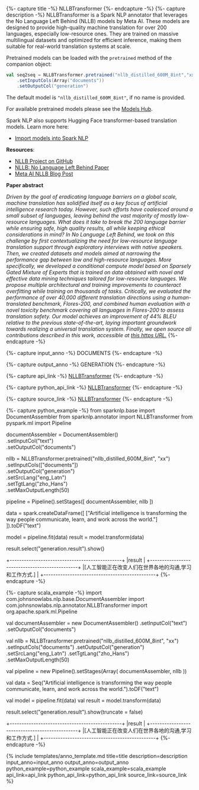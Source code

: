 {%- capture title -%} NLLBTransformer {%- endcapture -%} 
{%- capture description -%} 
NLLBTransformer is a Spark NLP annotator that leverages the No Language Left Behind (NLLB) models by Meta AI. These models are designed to provide high-quality machine translation for over 200 languages, especially low-resource ones. They are trained on massive multilingual datasets and optimized for efficient inference, making them suitable for real-world translation systems at scale.

Pretrained models can be loaded with the `pretrained` method of the companion object:
```scala
val seq2seq = NLLBTransformer.pretrained("nllb_distilled_600M_8int","xx") 
    .setInputCols(Array("documents")) 
    .setOutputCol("generation")
```
The default model is `"nllb_distilled_600M_8int"`, if no name is provided.

For available pretrained models please see the [Models Hub](https://sparknlp.org/models?annotator=NLLBTransformer).

Spark NLP also supports Hugging Face transformer-based translation models. Learn more here:  
- [Import models into Spark NLP](https://github.com/JohnSnowLabs/spark-nlp/discussions/5669)

**Resources**:
- [NLLB Project on GitHub](https://github.com/facebookresearch/fairseq/tree/nllb)  
- [NLLB: No Language Left Behind Paper](https://arxiv.org/abs/2207.04672)  
- [Meta AI NLLB Blog Post](https://ai.meta.com/research/no-language-left-behind/)  

**Paper abstract**

*Driven by the goal of eradicating language barriers on a global scale, machine translation has solidified itself as a key focus of artificial intelligence research today. However, such efforts have coalesced around a small subset of languages, leaving behind the vast majority of mostly low-resource languages. What does it take to break the 200 language barrier while ensuring safe, high quality results, all while keeping ethical considerations in mind? In No Language Left Behind, we took on this challenge by first contextualizing the need for low-resource language translation support through exploratory interviews with native speakers. Then, we created datasets and models aimed at narrowing the performance gap between low and high-resource languages. More specifically, we developed a conditional compute model based on Sparsely Gated Mixture of Experts that is trained on data obtained with novel and effective data mining techniques tailored for low-resource languages. We propose multiple architectural and training improvements to counteract overfitting while training on thousands of tasks. Critically, we evaluated the performance of over 40,000 different translation directions using a human-translated benchmark, Flores-200, and combined human evaluation with a novel toxicity benchmark covering all languages in Flores-200 to assess translation safety. Our model achieves an improvement of 44% BLEU relative to the previous state-of-the-art, laying important groundwork towards realizing a universal translation system. Finally, we open source all contributions described in this work, accessible at [this https URL.](https://github.com/facebookresearch/fairseq/tree/nllb)*
{%- endcapture -%}

{%- capture input_anno -%}
DOCUMENTS
{%- endcapture -%}

{%- capture output_anno -%}
GENERATION
{%- endcapture -%}

{%- capture api_link -%}
[NLLBTransformer](/api/com/johnsnowlabs/nlp/annotators/seq2seq/NLLBTransformer.html)
{%- endcapture -%}

{%- capture python_api_link -%}
[NLLBTransformer](/api/python/reference/autosummary/sparknlp/annotator/seq2seq/nllb_transformer/index.html)
{%- endcapture -%}

{%- capture source_link -%}
[NLLBTransformer](https://github.com/JohnSnowLabs/spark-nlp/blob/master/src/main/scala/com/johnsnowlabs/nlp/annotators/seq2seq/NLLBTransformer.scala)
{%- endcapture -%}

{%- capture python_example -%}
from sparknlp.base import DocumentAssembler
from sparknlp.annotator import NLLBTransformer
from pyspark.ml import Pipeline

documentAssembler = DocumentAssembler() \
      .setInputCol("text") \
      .setOutputCol("documents")   

nllb = NLLBTransformer.pretrained("nllb_distilled_600M_8int", "xx") \
    .setInputCols(["documents"]) \
    .setOutputCol("generation") \
    .setSrcLang("eng_Latn") \
    .setTgtLang("zho_Hans") \
    .setMaxOutputLength(50)

pipeline = Pipeline().setStages([
    documentAssembler, 
    nllb
])

data = spark.createDataFrame([
    ["Artificial intelligence is transforming the way people communicate, learn, and work across the world."]
]).toDF("text")

model = pipeline.fit(data)
result = model.transform(data)

result.select("generation.result").show()

+-----------------------------------------------+
|result                                         |
+-----------------------------------------------+
|[人工智能正在改变人们在世界各地的沟通,学习和工作方式.] |
+-----------------------------------------------+
{%- endcapture -%}

{%- capture scala_example -%}
import com.johnsnowlabs.nlp.base.DocumentAssembler
import com.johnsnowlabs.nlp.annotator.NLLBTransformer
import org.apache.spark.ml.Pipeline

val documentAssembler = new DocumentAssembler()
  .setInputCol("text")
  .setOutputCol("documents")

val nllb = NLLBTransformer.pretrained("nllb_distilled_600M_8int", "xx")
  .setInputCols("documents")
  .setOutputCol("generation")
  .setSrcLang("eng_Latn")
  .setTgtLang("zho_Hans")
  .setMaxOutputLength(50)

val pipeline = new Pipeline().setStages(Array(
  documentAssembler,
  nllb
))

val data = Seq("Artificial intelligence is transforming the way people communicate, learn, and work across the world.").toDF("text")

val model = pipeline.fit(data)
val result = model.transform(data)

result.select("generation.result").show(truncate = false)

+-----------------------------------------------+
|result                                         |
+-----------------------------------------------+
|[人工智能正在改变人们在世界各地的沟通,学习和工作方式.] |
+-----------------------------------------------+
{%- endcapture -%}

{% include templates/anno_template.md
title=title
description=description
input_anno=input_anno
output_anno=output_anno
python_example=python_example
scala_example=scala_example
api_link=api_link
python_api_link=python_api_link
source_link=source_link
%}